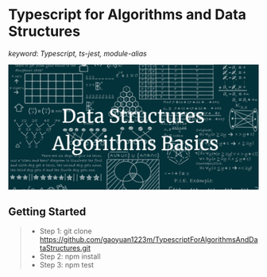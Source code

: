 # Typescript for Algorithms and Data Structures

*keyword*: *Typescript, ts-jest, module-alias*

![](./assets/img/background.png)

## Getting Started

> - Step 1: git clone https://github.com/gaoyuan1223m/TypescriptForAlgorithmsAndDataStructures.git
> - Step 2: npm install
> - Step 3: npm test

